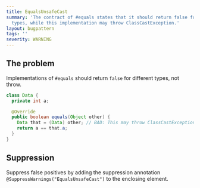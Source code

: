 ```yaml
---
title: EqualsUnsafeCast
summary: 'The contract of #equals states that it should return false for incompatible
  types, while this implementation may throw ClassCastException.'
layout: bugpattern
tags: ''
severity: WARNING
---
```


<!--
*** AUTO-GENERATED, DO NOT MODIFY ***
To make changes, edit the @BugPattern annotation or the explanation in docs/bugpattern.
-->


## The problem
Implementations of `#equals` should return `false` for different types, not
throw.

```java
class Data {
  private int a;

  @Override
  public boolean equals(Object other) {
    Data that = (Data) other; // BAD: This may throw ClassCastException.
    return a == that.a;
  }
}
```

## Suppression
Suppress false positives by adding the suppression annotation `@SuppressWarnings("EqualsUnsafeCast")` to the enclosing element.
